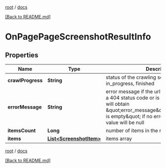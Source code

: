 [root](./../ "root") / [docs](./ "docs")

[[Back to README.md]](./../README.md "[Back to README.md]")

# OnPagePageScreenshotResultInfo

## Properties

| Name | Type | Description | Notes |
|------------ | ------------- | ------------- | -------------|
|**crawlProgress** | **String** | status of the crawling session possible values: in_progress, finished |  [optional] |
|**errorMessage** | **String** | error message if the url you indicated returns a 404 status code or is not a valid URL, you will obtain \&quot;error_message\&quot;:\&quot;Screenshot is empty\&quot; if no error is encountered, the value will be null |  [optional] |
|**itemsCount** | **Long** | number of items in the results array |  [optional] |
|**items** | [**List&lt;ScreenshotItem&gt;**](ScreenshotItem.md) | items array |  [optional] |

[root](./../ "root") / [docs](./ "docs")

[[Back to README.md]](./../README.md "[Back to README.md]")